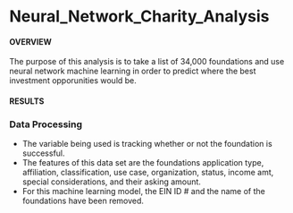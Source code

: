 # Neural_Network_Charity_Analysis

#### OVERVIEW

The purpose of this analysis is to take a list of 34,000 foundations and use neural network machine learning in order to predict where the best investment opporunities would be.


#### RESULTS

### Data Processing
- The variable being used is tracking whether or not the foundation is successful.
- The features of this data set are the foundations application type, affiliation, classification, use case, organization, status, income amt, special considerations, and their asking amount.
- For this machine learning model, the EIN ID # and the name of the foundations have been removed.
